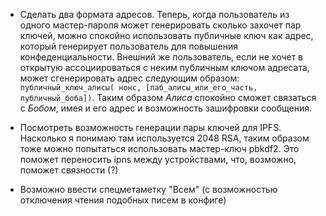 - Сделать два формата адресов. Теперь, когда пользователь из одного мастер-пароля может генерировать сколько захочет пар ключей, можно спокойно использовать публичные ключ как адрес, который генерирует пользователь для повышения конфеденциальности.
Внешний же пользователь, если не хочет в открытую ассоциироваться с неким публичным ключом адресата, может сгенерировать адрес следующим образом: ```публичный_ключ_алисы( нонс, [паб_алисы_или_его_часть, публичный_боба])```. Таким образом _Алиса_ спокойно сможет связаться с _Бобом_, имея и его адрес и возможность зашифровки сообщения.

- Посмотреть возможность генерации пары ключей для IPFS. Насколько я понимаю там используется 2048 RSA, таким образом тоже можно попытаться использовать мастер-ключ pbkdf2. Это поможет переносить ipns между устройствами, что, возможно, поможет связности (?)

- Возможно ввести спецметаметку "Всем" (с возможностью отключения чтения подобных писем в конфиге)
